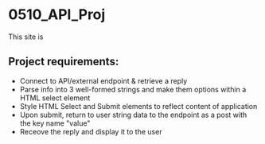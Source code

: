 # 0510_API_Proj

This site is 

## Project requirements:
- Connect to API/external endpoint & retrieve a reply
- Parse info into 3 well-formed strings and make them options within a HTML select element
- Style HTML Select and Submit elements to reflect content of application
- Upon submit, return to user string data to the endpoint as a post with the key name "value"
- Receove the reply and display it to the user
